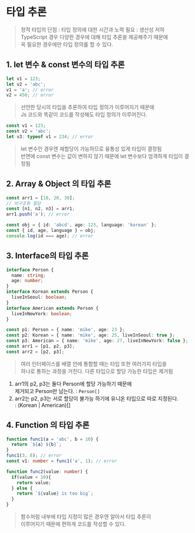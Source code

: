 # 타입 추론
> 정적 타입의 단점 : 타입 정의에 대한 시간과 노력 필요 : 생산성 저하  
TypeScript 경우 다양한 경우에 대해 타입 추론을 제공해주기 때문에  
꼭 필요한 경우에만 타입 정의를 할 수 있다.

## 1. let 변수 & const 변수의 타입 추론
```ts
let v1 = 123;
let v2 = 'abc';
v1 = 'a'; // error
v2 = 456; // error
```
> 선언한 당시의 타입을 추론하여 타입 정의가 이루어지기 때문에  
Js 코드와 똑같이 코드를 작성해도 타입 정의가 이루어진다.

```ts
const v1 = 123;
const v2 = 'abc';
let v3: typeof v1 = 234; // error
```
> let 변수인 경우엔 재할당이 가능하므로 융통성 있게 타입이 결정됨  
반면에 const 변수는 값이 변하지 않기 때문에 let 변수보다 엄격하게 타입이 결정됨

## 2. Array & Object 의 타입 추론
```ts
const arr1 = [10, 20, 30];
// 비구조화 할당
const [n1, n2, n3] = arr1;
arr1.push('a'); // error

const obj = { id: 'abcd', age: 123, language: 'korean' };
const { id, age, language } = obj;
console.log(id === age); // error
```

## 3. Interface의 타입 추론
```ts
interface Person {
  name: string;
  age: number;
}
interface Korean extends Person {
  liveInSeoul: boolean;
}
interface American extends Person {
  liveInNewYork: boolean;
}

const p1: Person = { name: 'mike', age: 23 };
const p2: Korean = { name: 'mike', age: 25, liveInSeoul: true };
const p3: American = { name: 'mike', age: 27, liveInNewYork: false };
const arr1 = [p1, p2, p3];
const arr2 = [p2, p3];
```
> 여러 인터페이스를 배열 안에 통합할 때는 타입 또한 여러가지 타입을  
하나로 통하는 과정을 거친다. 다른 타입으로 할당 가능한 타입은 제거됨
1. arr1의 p2, p3는 둘다 Person에 할당 가능하기 때문에  
제거되고 Person만 남는다. : `Person[]`
2. arr2는 p2, p3는 서로 할당이 불가능 하기에 유니온 타입으로 따로 지정된다.  
: (Korean | American)[]

## 4. Function 의 타입 추론
```ts
function func1(a = 'abc', b = 10) {
  return `${a} ${b}`;
}
func1(3, 6); // error
const v1: number = func1('a', 1); // error

function func2(value: number) {
  if(value < 10){
    return value;
  } else {
    return `${value} is too big`;
  }
}
```
> 함수처럼 내부에 타입 지정이 많은 경우엔 알아서 타입 추론이  
이루어지기 때문에 편하게 코드를 작성할 수 있다.
